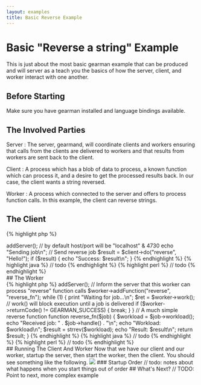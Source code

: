 ```yaml
---
layout: examples
title: Basic Reverse Example
---
```


# Basic "Reverse a string" Example

This is just about the most basic gearman example that can be produced and will
server as a teach you the basics of how the server, client, and worker interact
with one another.

## Before Starting

Make sure you have gearman installed and language bindings available.

## The Involved Parties

Server
: The server, gearmand, will coordinate clients and workers ensuring that
  calls from the clients are delivered to workers and that results from workers
  are sent back to the client.

Client
: A process which has a blob of data to process, a known function which can
  process it, and a desire to get the processed results back. In our case, the
  client wants a string reversed.

Worker
: A process which connected to the server and offers to process function calls.
  In this example, the client can reverse strings.


## The Client

<div class="code-tabs">

{% highlight php %}
<?php
// Create our client object
$client = new GearmanClient();

// Add a server
$client->addServer(); // by default host/port will be "localhost" & 4730

echo "Sending job\n";

// Send reverse job
$result = $client->do("reverse", "Hello!");
if ($result) {
  echo "Success: $result\n";
}
{% endhighlight %}

{% highlight java %}
// todo
{% endhighlight %}

{% highlight perl %}
// todo
{% endhighlight %}

</div>

## The Worker

<div class="code-tabs">

{% highlight php %}
<?php
// Create our worker object
$worker = new GearmanWorker();

// Add a server (again, same defaults apply as a worker)
$worker->addServer();

// Inform the server that this worker can process "reverse" function calls
$worker->addFunction("reverse", "reverse_fn");

while (1) {
  print "Waiting for job...\n";
  $ret = $worker->work(); // work() will block execution until a job is delivered
  if ($worker->returnCode() != GEARMAN_SUCCESS) {
    break;
  }
}

// A much simple reverse function
function reverse_fn($job) {
  $workload = $job->workload();
  echo "Received job: " . $job->handle() . "\n";
  echo "Workload: $workload\n";
  $result = strrev($workload);
  echo "Result: $result\n";
  return $result;
}
{% endhighlight %}

{% highlight java %}
// todo
{% endhighlight %}

{% highlight perl %}
// todo
{% endhighlight %}

</div>

## Running The Client And Worker

Now that we have our client and our worker, startup the server, then start the
worker, then the client. You should see something like the following.

<img src="{{ site.baseurl }}/img/php-example.png" />

### Startup Order

// todo: notes about what happens when you start things out of order

## What's Next?

// TODO: Point to next, more complex example